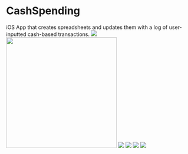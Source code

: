 # CashSpending
iOS App that creates spreadsheets and updates them with a log of user-inputted cash-based transactions. 
<img src="images/spreadsheet.png">
<img src="images/appicon.PNG" width="300">
<img src="images/googlesignin.PNG">
<img src="images/introscreen.PNG">
<img src="images/sheetlist.PNG">
<img src="images/sheetupdate.PNG">
